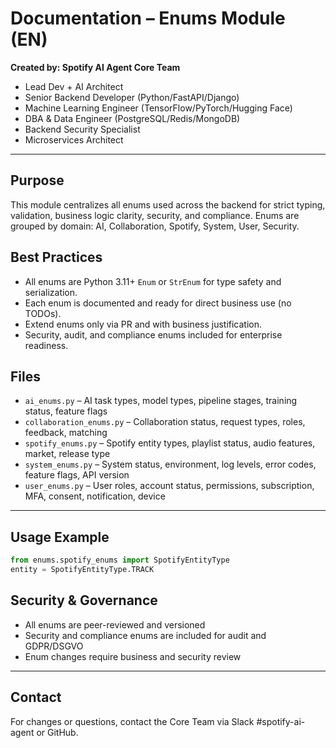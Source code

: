# Documentation – Enums Module (EN)

**Created by: Spotify AI Agent Core Team**
- Lead Dev + AI Architect
- Senior Backend Developer (Python/FastAPI/Django)
- Machine Learning Engineer (TensorFlow/PyTorch/Hugging Face)
- DBA & Data Engineer (PostgreSQL/Redis/MongoDB)
- Backend Security Specialist
- Microservices Architect

---

## Purpose
This module centralizes all enums used across the backend for strict typing, validation, business logic clarity, security, and compliance. Enums are grouped by domain: AI, Collaboration, Spotify, System, User, Security.

## Best Practices
- All enums are Python 3.11+ `Enum` or `StrEnum` for type safety and serialization.
- Each enum is documented and ready for direct business use (no TODOs).
- Extend enums only via PR and with business justification.
- Security, audit, and compliance enums included for enterprise readiness.

## Files
- `ai_enums.py` – AI task types, model types, pipeline stages, training status, feature flags
- `collaboration_enums.py` – Collaboration status, request types, roles, feedback, matching
- `spotify_enums.py` – Spotify entity types, playlist status, audio features, market, release type
- `system_enums.py` – System status, environment, log levels, error codes, feature flags, API version
- `user_enums.py` – User roles, account status, permissions, subscription, MFA, consent, notification, device

---

## Usage Example
```python
from enums.spotify_enums import SpotifyEntityType
entity = SpotifyEntityType.TRACK
```

## Security & Governance
- All enums are peer-reviewed and versioned
- Security and compliance enums are included for audit and GDPR/DSGVO
- Enum changes require business and security review

---

## Contact
For changes or questions, contact the Core Team via Slack #spotify-ai-agent or GitHub.

